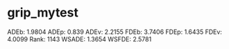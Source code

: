 # grip_mytest

ADEb: 1.9804
ADEp: 0.839
ADEv: 2.2155
FDEb: 3.7406
FDEp: 1.6435
FDEv: 4.0099
Rank: 1143
WSADE: 1.3654
WSFDE: 2.5781